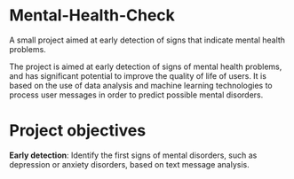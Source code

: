 # Mental-Health-Check
A small project aimed at early detection of signs that indicate mental health problems.

The project is aimed at early detection of signs of mental health problems, and has significant potential to improve the quality of life of users. It is based on the use of data analysis and machine learning technologies to process user messages in order to predict possible mental disorders.

# Project objectives

**Early detection**: Identify the first signs of mental disorders, such as depression or anxiety disorders, based on text message analysis.

